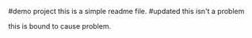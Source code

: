 #demo project
this is a simple readme file.
#updated
this isn't a problem

this is bound to cause problem.
